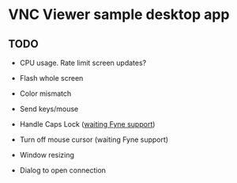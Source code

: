 # VNC Viewer sample desktop app

## TODO
- CPU usage. Rate limit screen updates?
- Flash whole screen
- Color mismatch
- Send keys/mouse

- Handle Caps Lock ([waiting Fyne support](https://github.com/fyne-io/fyne/issues/552))
- Turn off mouse cursor (waiting Fyne support)
- Window resizing
- Dialog to open connection
